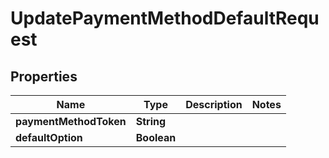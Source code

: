 

# UpdatePaymentMethodDefaultRequest

## Properties

Name | Type | Description | Notes
------------ | ------------- | ------------- | -------------
**paymentMethodToken** | **String** |  | 
**defaultOption** | **Boolean** |  | 



